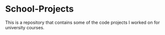 # School-Projects
This is a repository that contains some of the code projects I worked on for university courses. 
